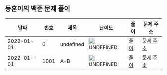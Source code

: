 
## 동훈이의 백준 문제 풀이
|날짜|번호|제목|난이도|풀이|문제 주소|
|----|---|----|----|---|----|
|2022-01-01|0|undefined|<img src="https://static.solved.ac/tier_small/0.svg" width="20" height="20" /> UNDEFINED|[풀이](https://github.com/ShinDongHun1/Algorithm/blob/main/BOJ/src/readmegenerator/ReadmeGenerator.java)|[문제 주소](https://www.acmicpc.net/problem/0)|
|2022-01-01|1001|A-B|<img src="https://static.solved.ac/tier_small/0.svg" width="20" height="20" /> UNDEFINED|[풀이](https://github.com/ShinDongHun1/Algorithm/blob/main/BOJ/src/readmegenerator/BOJReadmeGenerator.java)|[문제 주소](https://www.acmicpc.net/problem/1001)|
